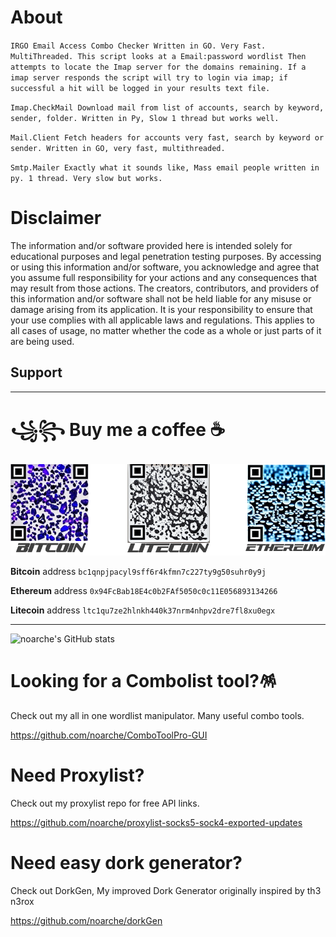 # About

`IRGO
Email Access Combo Checker Written in GO. Very Fast. MultiThreaded.
This script looks at a Email:password wordlist Then attempts to locate the Imap server for the domains remaining. If a imap server responds the script will try to login via imap; if successful a hit will be logged in your results text file.
`

`
Imap.CheckMail
Download mail from list of accounts, search by keyword, sender, folder. Written in Py, Slow 1 thread but works well.
`

`
Mail.Client
Fetch headers for accounts very fast, search by keyword or sender. Written in GO, very fast, multithreaded.
`

`
Smtp.Mailer
Exactly what it sounds like, Mass email people written in py. 1 thread. Very slow but works.
`


# Disclaimer

The information and/or software provided here is intended solely
for educational purposes and legal penetration testing purposes. 
By accessing or using this information and/or software, you 
acknowledge and agree that you assume full responsibility for your
actions and any consequences that may result from those actions. 
The creators, contributors, and providers of this information 
and/or software shall not be held liable for any misuse or damage
arising from its application. It is your responsibility to ensure 
that your use complies with all applicable laws and regulations. 
This applies to all cases of usage, no matter whether the code as 
a whole or just parts of it are being used.

## Support


-------------------------------------------------------------------

# ꧁꧂  Buy me a coffee ☕

![qrCode](https://raw.githubusercontent.com/noarche/cd-ripper/main/unrelated-ignore/CryptoQRcodes.png)

**Bitcoin** address `bc1qnpjpacyl9sff6r4kfmn7c227ty9g50suhr0y9j`


**Ethereum** address `0x94FcBab18E4c0b2FAf5050c0c11E056893134266`


**Litecoin** address `ltc1qu7ze2hlnkh440k37nrm4nhpv2dre7fl8xu0egx`



-------------------------------------------------------------------

![noarche's GitHub stats](https://github-readme-stats.vercel.app/api?username=noarche&show_icons=true&theme=transparent)



# Looking for a Combolist tool?🪅

Check out my all in one wordlist manipulator. Many useful combo tools. 

https://github.com/noarche/ComboToolPro-GUI

# Need Proxylist?

Check out my proxylist repo for free API links. 

https://github.com/noarche/proxylist-socks5-sock4-exported-updates

# Need easy dork generator? 

Check out DorkGen, My improved Dork Generator originally inspired by th3 n3rox

https://github.com/noarche/dorkGen
